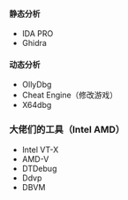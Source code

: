 #### 静态分析

- IDA PRO
- Ghidra

#### 动态分析

- OllyDbg
- Cheat Engine（修改游戏）
- X64dbg

### 大佬们的工具（Intel AMD）

- Intel VT-X
- AMD-V
- DTDebug
- Ddvp
- DBVM